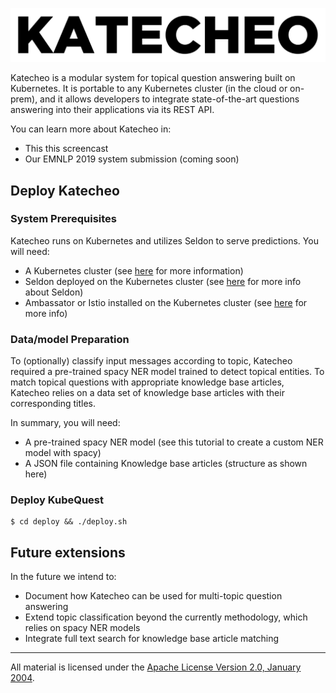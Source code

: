 ![alt text](Katecho_logo.png)

Katecheo is a modular system for topical question answering built on Kubernetes. It is portable to any Kubernetes cluster (in the cloud or on-prem), and it allows developers to integrate state-of-the-art questions answering into their applications via its REST API.  

You can learn more about Katecheo in:

- This this screencast
- Our EMNLP 2019 system submission (coming soon)

## Deploy Katecheo

### System Prerequisites

Katecheo runs on Kubernetes and utilizes Seldon to serve predictions. You will need:

- A Kubernetes cluster (see [here](https://kubernetes.io/docs/home/) for more information)
- Seldon deployed on the Kubernetes cluster (see [here](https://docs.seldon.io/projects/seldon-core/en/latest/workflow/install.html) for more info about Seldon)
- Ambassator or Istio installed on the Kubernetes cluster (see [here](https://docs.seldon.io/projects/seldon-core/en/latest/workflow/install.html#install-an-ingress-gateway) for more info)

### Data/model Preparation

To (optionally) classify input messages according to topic, Katecheo required a pre-trained spacy NER model trained to detect topical entities. To match topical questions with appropriate knowledge base articles, Katecheo relies on a data set of knowledge base articles with their corresponding titles.

In summary, you will need:

- A pre-trained spacy NER model (see this tutorial to create a custom NER model with spacy)
- A JSON file containing Knowledge base articles (structure as shown here)

### Deploy KubeQuest

```
$ cd deploy && ./deploy.sh
```

## Future extensions

In the future we intend to:

- Document how Katecheo can be used for multi-topic question answering
- Extend topic classification beyond the currently methodology, which relies on spacy NER models
- Integrate full text search for knowledge base article matching

___
All material is licensed under the [Apache License Version 2.0, January 2004](http://www.apache.org/licenses/LICENSE-2.0).
